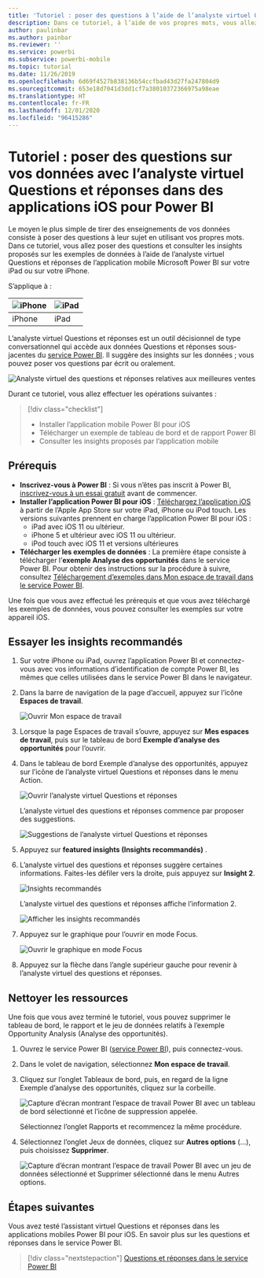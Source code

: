 ```yaml
---
title: 'Tutoriel : poser des questions à l’aide de l’analyste virtuel Questions et réponses dans des applications iOS'
description: Dans ce tutoriel, à l’aide de vos propres mots, vous allez poser des questions sur l’exemple de données à l’analyste virtuel Questions et réponses de l’application Power BI Mobile sur votre appareil iOS.
author: paulinbar
ms.author: painbar
ms.reviewer: ''
ms.service: powerbi
ms.subservice: powerbi-mobile
ms.topic: tutorial
ms.date: 11/26/2019
ms.openlocfilehash: 6d69f4527b838136b54ccfbad43d27fa247804d9
ms.sourcegitcommit: 653e18d7041d3dd1cf7a38010372366975a98eae
ms.translationtype: HT
ms.contentlocale: fr-FR
ms.lasthandoff: 12/01/2020
ms.locfileid: "96415286"
---
```

# <a name="tutorial-ask-questions-about-your-data-with-the-qa-virtual-analyst-in-the-power-bi-ios-apps"></a>Tutoriel : poser des questions sur vos données avec l’analyste virtuel Questions et réponses dans des applications iOS pour Power BI

Le moyen le plus simple de tirer des enseignements de vos données consiste à poser des questions à leur sujet en utilisant vos propres mots. Dans ce tutoriel, vous allez poser des questions et consulter les insights proposés sur les exemples de données à l’aide de l’analyste virtuel Questions et réponses de l’application mobile Microsoft Power BI sur votre iPad ou sur votre iPhone. 

S’applique à :

| ![iPhone](./media/tutorial-mobile-apps-ios-qna/iphone-logo-50-px.png) | ![iPad](./media/tutorial-mobile-apps-ios-qna/ipad-logo-50-px.png) |
|:--- |:--- |
| iPhone |iPad |

L’analyste virtuel Questions et réponses est un outil décisionnel de type conversationnel qui accède aux données Questions et réponses sous-jacentes du [service Power BI](https://powerbi.com). Il suggère des insights sur les données ; vous pouvez poser vos questions par écrit ou oralement.

![Analyste virtuel des questions et réponses relatives aux meilleures ventes](./media/tutorial-mobile-apps-ios-qna/power-bi-ios-q-n-a-top-sale-intro.png)

Durant ce tutoriel, vous allez effectuer les opérations suivantes :

> [!div class="checklist"]
> * Installer l’application mobile Power BI pour iOS
> * Télécharger un exemple de tableau de bord et de rapport Power BI
> * Consulter les insights proposés par l’application mobile

## <a name="prerequisites"></a>Prérequis

* **Inscrivez-vous à Power BI** : Si vous n’êtes pas inscrit à Power BI, [inscrivez-vous à un essai gratuit](https://app.powerbi.com/signupredirect?pbi_source=web) avant de commencer.
* **Installer l’application Power BI pour iOS** : [Téléchargez l’application iOS](https://apps.apple.com/app/microsoft-power-bi/id929738808) à partir de l’Apple App Store sur votre iPad, iPhone ou iPod touch. Les versions suivantes prennent en charge l’application Power BI pour iOS :
  * iPad avec iOS 11 ou ultérieur.
  * iPhone 5 et ultérieur avec iOS 11 ou ultérieur. 
  * iPod touch avec iOS 11 et versions ultérieures
* **Télécharger les exemples de données** : La première étape consiste à télécharger l’**exemple Analyse des opportunités** dans le service Power BI. Pour obtenir des instructions sur la procédure à suivre, consultez [Téléchargement d’exemples dans Mon espace de travail dans le service Power BI](./mobile-apps-download-samples.md).


Une fois que vous avez effectué les prérequis et que vous avez téléchargé les exemples de données, vous pouvez consulter les exemples sur votre appareil iOS.

## <a name="try-featured-insights"></a>Essayer les insights recommandés
1. Sur votre iPhone ou iPad, ouvrez l’application Power BI et connectez-vous avec vos informations d’identification de compte Power BI, les mêmes que celles utilisées dans le service Power BI dans le navigateur.

2. Dans la barre de navigation de la page d’accueil, appuyez sur l’icône **Espaces de travail**.

    ![Ouvrir Mon espace de travail](./media/tutorial-mobile-apps-ios-qna/power-bi-qna-open-myworkspace.png)

3. Lorsque la page Espaces de travail s’ouvre, appuyez sur **Mes espaces de travail**, puis sur le tableau de bord **Exemple d’analyse des opportunités** pour l’ouvrir.


3. Dans le tableau de bord Exemple d’analyse des opportunités, appuyez sur l’icône de l’analyste virtuel Questions et réponses dans le menu Action.

    ![Ouvrir l’analyste virtuel Questions et réponses](./media/tutorial-mobile-apps-ios-qna/power-bi-qna-open-qna.png)

    L’analyste virtuel des questions et réponses commence par proposer des suggestions.

    ![Suggestions de l’analyste virtuel Questions et réponses](./media/tutorial-mobile-apps-ios-qna/power-bi-qna-suggestions.png)

3. Appuyez sur **featured insights (Insights recommandés)** .

4. L’analyste virtuel des questions et réponses suggère certaines informations. Faites-les défiler vers la droite, puis appuyez sur **Insight 2**.

    ![Insights recommandés](./media/tutorial-mobile-apps-ios-qna/power-bi-ios-qna-suggest-insight-2.png)

   L’analyste virtuel des questions et réponses affiche l’information 2.

    ![Afficher les insights recommandés](./media/tutorial-mobile-apps-ios-qna/power-bi-ios-qna-show-insight-2.png)

5. Appuyez sur le graphique pour l’ouvrir en mode Focus.

    ![Ouvrir le graphique en mode Focus](./media/tutorial-mobile-apps-ios-qna/power-bi-ios-qna-open-insight-2.png)

6. Appuyez sur la flèche dans l’angle supérieur gauche pour revenir à l’analyste virtuel des questions et réponses.

## <a name="clean-up-resources"></a>Nettoyer les ressources

Une fois que vous avez terminé le tutoriel, vous pouvez supprimer le tableau de bord, le rapport et le jeu de données relatifs à l’exemple Opportunity Analysis (Analyse des opportunités).

1. Ouvrez le service Power BI ([service Power BI](https://app.powerbi.com)), puis connectez-vous.

2. Dans le volet de navigation, sélectionnez **Mon espace de travail**.

3. Cliquez sur l’onglet Tableaux de bord, puis, en regard de la ligne Exemple d’analyse des opportunités, cliquez sur la corbeille.

    ![Capture d’écran montrant l’espace de travail Power BI avec un tableau de bord sélectionné et l’icône de suppression appelée.](./media/tutorial-mobile-apps-ios-qna/power-bi-tutorial-mobile-apps-ios-qna-delete-opportunity-analysis-sample.png)

    Sélectionnez l’onglet Rapports et recommencez la même procédure.

4. Sélectionnez l’onglet Jeux de données, cliquez sur **Autres options** (...), puis choisissez **Supprimer**.

    ![Capture d’écran montrant l’espace de travail Power BI avec un jeu de données sélectionné et Supprimer sélectionné dans le menu Autres options.](./media/tutorial-mobile-apps-ios-qna/power-bi-tutorial-mobile-apps-ios-qna-delete-opportunity-analysis-sample-datasets.png)

## <a name="next-steps"></a>Étapes suivantes

Vous avez testé l’assistant virtuel Questions et réponses dans les applications mobiles Power BI pour iOS. En savoir plus sur les questions et réponses dans le service Power BI.
> [!div class="nextstepaction"]
> [Questions et réponses dans le service Power BI](../end-user-q-and-a.md)